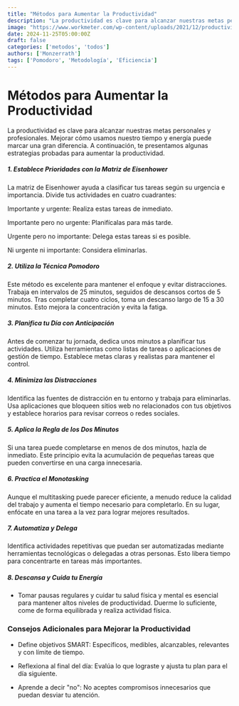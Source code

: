 ```yaml
---
title: "Métodos para Aumentar la Productividad"
description: "La productividad es clave para alcanzar nuestras metas personales y profesionales. Mejorar cómo usamos nuestro tiempo y energía puede marcar una gran diferencia. A continuación, te presentamos algunas estrategias probadas para aumentar la productividad."
image: "https://www.workmeter.com/wp-content/uploads/2021/12/productividad-en-el-trabajo-scaled.jpg"
date: 2024-11-25T05:00:00Z
draft: false 
categories: ['metodos', 'todos']
authors: ['Monzerrath']
tags: ['Pomodoro', 'Metodología', 'Eficiencia']
--- 
```


# Métodos para Aumentar la Productividad

La productividad es clave para alcanzar nuestras metas personales y profesionales. Mejorar cómo usamos nuestro tiempo y energía puede marcar una gran diferencia. A continuación, te presentamos algunas estrategias probadas para aumentar la productividad.

##### 1. Establece Prioridades con la Matriz de Eisenhower

La matriz de Eisenhower ayuda a clasificar tus tareas según su urgencia e importancia. Divide tus actividades en cuatro cuadrantes:

Importante y urgente: Realiza estas tareas de inmediato.

Importante pero no urgente: Planifícalas para más tarde.

Urgente pero no importante: Delega estas tareas si es posible.

Ni urgente ni importante: Considera eliminarlas.

##### 2. Utiliza la Técnica Pomodoro

Este método es excelente para mantener el enfoque y evitar distracciones. Trabaja en intervalos de 25 minutos, seguidos de descansos cortos de 5 minutos. Tras completar cuatro ciclos, toma un descanso largo de 15 a 30 minutos. Esto mejora la concentración y evita la fatiga.

##### 3. Planifica tu Día con Anticipación

Antes de comenzar tu jornada, dedica unos minutos a planificar tus actividades. Utiliza herramientas como listas de tareas o aplicaciones de gestión de tiempo. Establece metas claras y realistas para mantener el control.

##### 4. Minimiza las Distracciones

Identifica las fuentes de distracción en tu entorno y trabaja para eliminarlas. Usa aplicaciones que bloqueen sitios web no relacionados con tus objetivos y establece horarios para revisar correos o redes sociales.

##### 5. Aplica la Regla de los Dos Minutos

Si una tarea puede completarse en menos de dos minutos, hazla de inmediato. Este principio evita la acumulación de pequeñas tareas que pueden convertirse en una carga innecesaria.

##### 6. Practica el Monotasking

Aunque el multitasking puede parecer eficiente, a menudo reduce la calidad del trabajo y aumenta el tiempo necesario para completarlo. En su lugar, enfócate en una tarea a la vez para lograr mejores resultados.

##### 7. Automatiza y Delega

Identifica actividades repetitivas que puedan ser automatizadas mediante herramientas tecnológicas o delegadas a otras personas. Esto libera tiempo para concentrarte en tareas más importantes.

##### 8. Descansa y Cuida tu Energía

- Tomar pausas regulares y cuidar tu salud física y mental es esencial para mantener altos niveles de productividad. Duerme lo suficiente, come de forma equilibrada y realiza actividad física.

### Consejos Adicionales para Mejorar la Productividad

- Define objetivos SMART: Específicos, medibles, alcanzables, relevantes y con límite de tiempo.

- Reflexiona al final del día: Evalúa lo que lograste y ajusta tu plan para el día siguiente.

- Aprende a decir "no": No aceptes compromisos innecesarios que puedan desviar tu atención.


